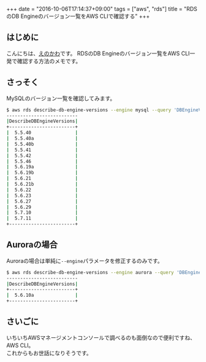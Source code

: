 +++
date = "2016-10-06T17:14:37+09:00"
tags = ["aws", "rds"]
title = "RDSのDB Engineのバージョン一覧をAWS CLIで確認する"
+++

## はじめに
こんにちは、[えのかわ](https://twitter.com/enkw_)です。  
RDSのDB Engineのバージョン一覧をAWS CLI一発で確認する方法のメモです。

## さっそく
MySQLのバージョン一覧を確認してみます。
```sh
$ aws rds describe-db-engine-versions --engine mysql --query 'DBEngineVersions[].EngineVersion' --output table
--------------------------
|DescribeDBEngineVersions|
+------------------------+
|  5.5.40                |
|  5.5.40a               |
|  5.5.40b               |
|  5.5.41                |
|  5.5.42                |
|  5.5.46                |
|  5.6.19a               |
|  5.6.19b               |
|  5.6.21                |
|  5.6.21b               |
|  5.6.22                |
|  5.6.23                |
|  5.6.27                |
|  5.6.29                |
|  5.7.10                |
|  5.7.11                |
+------------------------+
```

## Auroraの場合
Auroraの場合は単純に`--engine`パラメータを修正するのみです。
```sh
$ aws rds describe-db-engine-versions --engine aurora --query 'DBEngineVersions[].EngineVersion' --output table
--------------------------
|DescribeDBEngineVersions|
+------------------------+
|  5.6.10a               |
+------------------------+
```

## さいごに
いちいちAWSマネージメントコンソールで調べるのも面倒なので便利ですね、AWS CLI。  
これからもお世話になりそうです。
